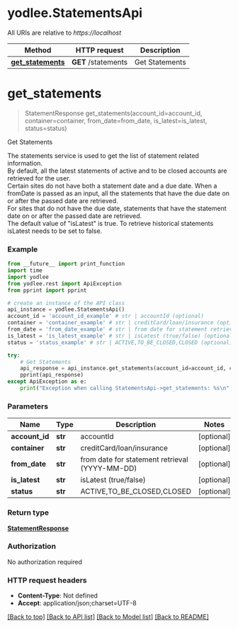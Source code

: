 # yodlee.StatementsApi

All URIs are relative to *https://localhost*

Method | HTTP request | Description
------------- | ------------- | -------------
[**get_statements**](StatementsApi.md#get_statements) | **GET** /statements | Get Statements


# **get_statements**
> StatementResponse get_statements(account_id=account_id, container=container, from_date=from_date, is_latest=is_latest, status=status)

Get Statements

The statements service is used to get the list of statement related information. <br>By default, all the latest statements of active and to be closed accounts are retrieved for the user. <br>Certain sites do not have both a statement date and a due date. When a fromDate is passed as an input, all the statements that have the due date on or after the passed date are retrieved. <br>For sites that do not have the due date, statements that have the statement date on or after the passed date are retrieved. <br>The default value of \"isLatest\" is true. To retrieve historical statements isLatest needs to be set to false.<br>

### Example
```python
from __future__ import print_function
import time
import yodlee
from yodlee.rest import ApiException
from pprint import pprint

# create an instance of the API class
api_instance = yodlee.StatementsApi()
account_id = 'account_id_example' # str | accountId (optional)
container = 'container_example' # str | creditCard/loan/insurance (optional)
from_date = 'from_date_example' # str | from date for statement retrieval (YYYY-MM-DD) (optional)
is_latest = 'is_latest_example' # str | isLatest (true/false) (optional)
status = 'status_example' # str | ACTIVE,TO_BE_CLOSED,CLOSED (optional)

try:
    # Get Statements
    api_response = api_instance.get_statements(account_id=account_id, container=container, from_date=from_date, is_latest=is_latest, status=status)
    pprint(api_response)
except ApiException as e:
    print("Exception when calling StatementsApi->get_statements: %s\n" % e)
```

### Parameters

Name | Type | Description  | Notes
------------- | ------------- | ------------- | -------------
 **account_id** | **str**| accountId | [optional] 
 **container** | **str**| creditCard/loan/insurance | [optional] 
 **from_date** | **str**| from date for statement retrieval (YYYY-MM-DD) | [optional] 
 **is_latest** | **str**| isLatest (true/false) | [optional] 
 **status** | **str**| ACTIVE,TO_BE_CLOSED,CLOSED | [optional] 

### Return type

[**StatementResponse**](StatementResponse.md)

### Authorization

No authorization required

### HTTP request headers

 - **Content-Type**: Not defined
 - **Accept**: application/json;charset=UTF-8

[[Back to top]](#) [[Back to API list]](../README.md#documentation-for-api-endpoints) [[Back to Model list]](../README.md#documentation-for-models) [[Back to README]](../README.md)

